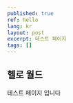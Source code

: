 ```yaml
---
published: true
ref: hello
lang: kr
layout: post
excerpt: 테스트 페이지
tags: []
---
```




## 헬로 월드

테스트 페이지 입니다
